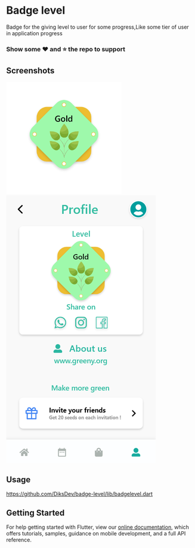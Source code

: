 # Badge level

Badge for the giving level to user for some progress,Like some tier of user in application progress
### Show some :heart: and :star: the repo to support

## Screenshots
<img src="Screen1.PNG" height="300cm"/><img src="Screen2.PNG"/>


## Usage
https://github.com/DiksDev/badge-level/lib/badgelevel.dart



## Getting Started

For help getting started with Flutter, view our
[online documentation](https://flutter.dev/docs), which offers tutorials,
samples, guidance on mobile development, and a full API reference.
